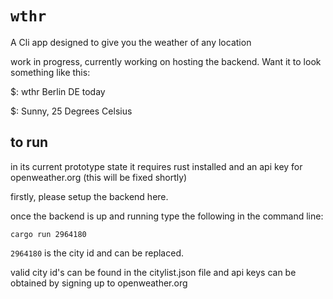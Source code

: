 <h1><code>wthr</code></h1>
<p>A Cli app designed to give you the weather of any location</p>
<p>work in progress, currently working on hosting the backend. Want it to look something like this:</p>
<p>$: wthr Berlin DE today </p>
<p>$: Sunny, 25 Degrees Celsius  </p>

<h2> to run </h2>
<p> in its current prototype state it requires rust installed and an api key for openweather.org (this will be fixed shortly)</p>

<p> firstly, please setup the backend here. </p>
<p>once the backend is up and running type the following in the command line:</p>
<code>cargo run 2964180
</code>
<p></p>
<p> <code>2964180</code> is the city id and can be replaced.</p>

<p>valid city id's can be found in the citylist.json file and api keys can be obtained by signing up to openweather.org</p>